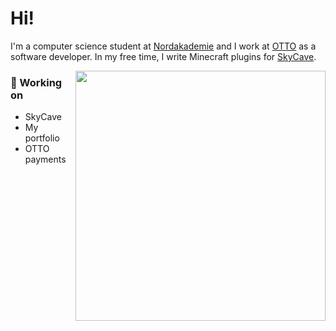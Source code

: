 # Hi!
I'm a computer science student at [Nordakademie](https://nordakademie.de) and I work at [OTTO](https://www.otto.de) as a software developer.
In my free time, I write Minecraft plugins for [SkyCave](https://github.com/skycavemc).

<img align="right" width="400px" src="https://github-readme-stats.vercel.app/api/top-langs/?username=heuerleon&layout=compact&theme=dark"/>

### 🔨 Working on
- SkyCave
- My portfolio
- OTTO payments
